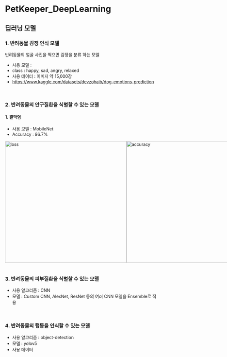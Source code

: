 # PetKeeper_DeepLearning

## 딥러닝 모델
### 1. 반려동물 감정 인식 모델
반려동물의 얼굴 사진을 찍으면 감정을 분류 하는 모델
* 사용 모델 : 
* class : happy, sad, angry, relaxed
* 사용 데이터 : 이미지 약 15,000장
* https://www.kaggle.com/datasets/devzohaib/dog-emotions-prediction

<br>

### 2. 반려동물의 안구질환을 식별할 수 있는 모델
#### 1. 결막염
* 사용 모델 : MobileNet
* Accuracy : 96.7%
<div style="display: flex;">
<img width="400" alt="loss" src="https://github.com/kang9366/PetKeeper_DeepLearning/assets/63611804/616c3051-5369-404e-ba38-c22266c41f85">
<img width="400" alt="accuracy" src="https://github.com/kang9366/PetKeeper_DeepLearning/assets/63611804/daa06c45-7e27-4cb5-9f66-7e25cee19adc">
</div>

<br>

### 3. 반려동물의 피부질환을 식별할 수 있는 모델
* 사용 알고리즘 : CNN
* 모델 : Custom CNN, AlexNet, ResNet 등의 여러 CNN 모델을 Ensemble로 적용

<br>

### 4. 반려동물의 행동을 인식할 수 있는 모델
* 사용 알고리즘 : object-detection
* 모델 : yolov5
* 사용 데이터

